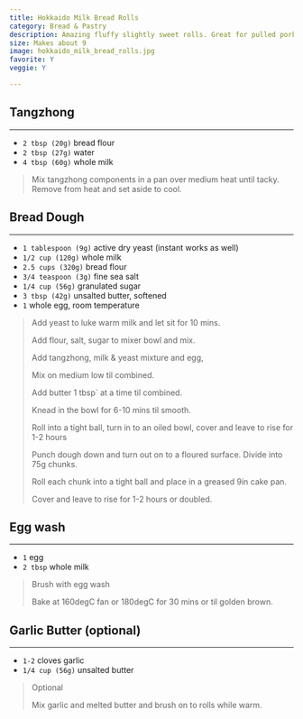```yaml
---
title: Hokkaido Milk Bread Rolls 
category: Bread & Pastry
description: Amazing fluffy slightly sweet rolls. Great for pulled pork. 
size: Makes about 9
image: hokkaido_milk_bread_rolls.jpg
favorite: Y
veggie: Y

--- 
```


## Tangzhong

---

* `2 tbsp (20g)` bread flour
* `2 tbsp (27g)` water
* `4 tbsp (60g)` whole milk

> Mix tangzhong components in a pan over medium heat until tacky. Remove from heat and set aside to cool.

## Bread Dough 

---

* `1 tablespoon (9g)` active dry yeast (instant works as well)
* `1/2 cup (120g)` whole milk
* `2.5 cups (320g)` bread flour
* `3/4 teaspoon (3g)` fine sea salt
* `1/4 cup (56g)` granulated sugar
* `3 tbsp (42g)` unsalted butter, softened
* `1` whole egg, room temperature

> Add yeast to luke warm milk and let sit for 10 mins.
>
> Add flour, salt, sugar to mixer bowl and mix.
>
> Add tangzhong, milk & yeast mixture and egg,
>
> Mix on medium low til combined.
>
> Add butter 1 tbsp` at a time til combined.
>
> Knead in the bowl for 6-10 mins til smooth.
>
> Roll into a tight ball, turn in to an oiled bowl, cover and leave to rise for 1-2 hours
>
> Punch dough down and turn out on to a floured surface. Divide into 75g chunks.
>
> Roll each chunk into a tight ball and place in a greased 9in cake pan.
>
> Cover and leave to rise for 1-2 hours or doubled.

## Egg wash

---

* `1` egg
* `2 tbsp` whole milk

> Brush with egg wash
>
> Bake at 160degC fan or 180degC for 30 mins or til golden brown.

## Garlic Butter (optional) 

---

* `1-2` cloves garlic
* `1/4 cup (56g)` unsalted butter

> Optional
>
> Mix garlic and melted butter and brush on to rolls while warm.
 